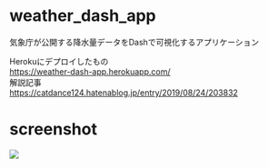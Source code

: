 # weather_dash_app
気象庁が公開する降水量データをDashで可視化するアプリケーション  
  
Herokuにデプロイしたもの  
https://weather-dash-app.herokuapp.com/  
解説記事  
https://catdance124.hatenablog.jp/entry/2019/08/24/203832  
# screenshot
![](https://user-images.githubusercontent.com/37448236/63638727-fce1ee00-c6c6-11e9-8daf-5156ba0dc5ab.gif)
